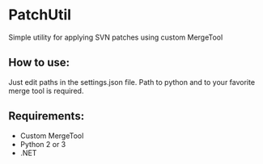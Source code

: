 # PatchUtil
Simple utility for applying SVN patches using custom MergeTool

## How to use:
Just edit paths in the settings.json file. Path to python and to your favorite merge tool is required.

## Requirements:
* Custom MergeTool
* Python 2 or 3
* .NET
